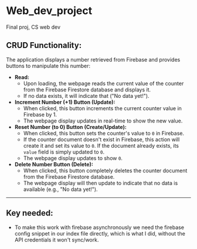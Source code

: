 # Web_dev_project
Final proj, CS web dev

## CRUD Functionality:

The application displays a number retrieved from Firebase and provides buttons to manipulate this number:

* **Read:**
    * Upon loading, the webpage reads the current value of the counter from the Firebase Firestore database and displays it.
    * If no data exists, it will indicate that ("No data yet!").
* **Increment Number (+1) Button (Update):**
    * When clicked, this button increments the current counter value in Firebase by 1.
    * The webpage display updates in real-time to show the new value.
* **Reset Number (to 0) Button (Create/Update):**
    * When clicked, this button sets the counter's value to `0` in Firebase.
    * If the counter document doesn't exist in Firebase, this action will create it and set its value to `0`. If the document already exists, its `value` field is simply updated to `0`.
    * The webpage display updates to show `0`.
* **Delete Number Button (Delete):**
    * When clicked, this button completely deletes the counter document from the Firebase Firestore database.
    * The webpage display will then update to indicate that no data is available (e.g., "No data yet!").

---
## Key needed:

* To make this work with firebase asynchronously we need the firebase config snippet in our index file directly, which is what I did, without the API credentials it won't sync/work.